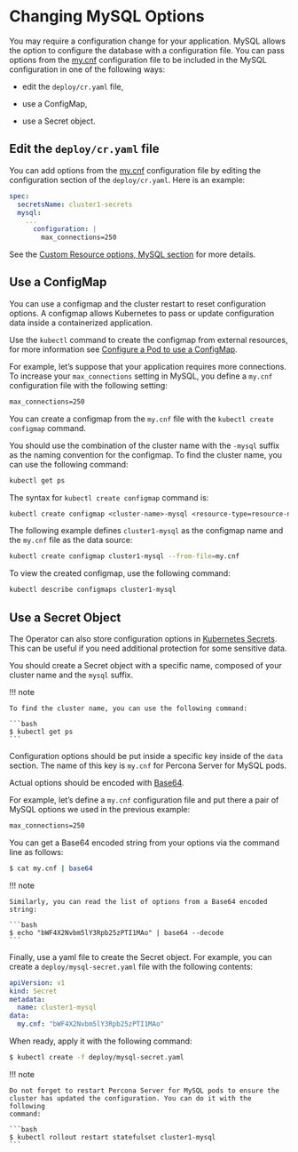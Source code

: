 # Changing MySQL Options

You may require a configuration change for your application. MySQL
allows the option to configure the database with a configuration file.
You can pass options from the
[my.cnf](https://dev.mysql.com/doc/refman/8.0/en/option-files.html)
configuration file to be included in the MySQL configuration in one of the
following ways:

* edit the `deploy/cr.yaml` file,

* use a ConfigMap,

* use a Secret object.

## Edit the `deploy/cr.yaml` file

You can add options from the
[my.cnf](https://dev.mysql.com/doc/refman/8.0/en/option-files.html)
configuration file by editing the configuration section of the
`deploy/cr.yaml`. Here is an example:

```yaml
spec:
  secretsName: cluster1-secrets
  mysql:
    ...
      configuration: |
        max_connections=250
```

See the [Custom Resource options, MySQL section](operator.html#operator-mysql-section)
for more details.

## Use a ConfigMap

You can use a configmap and the cluster restart to reset configuration
options. A configmap allows Kubernetes to pass or update configuration
data inside a containerized application.

Use the `kubectl` command to create the configmap from external
resources, for more information see [Configure a Pod to use a
ConfigMap](https://kubernetes.io/docs/tasks/configure-pod-container/configure-pod-configmap/#create-a-configmap).

For example, let’s suppose that your application requires more
connections. To increase your `max_connections` setting in MySQL, you
define a `my.cnf` configuration file with the following setting:

```default
max_connections=250
```

You can create a configmap from the `my.cnf` file with the
`kubectl create configmap` command.

You should use the combination of the cluster name with the `-mysql`
suffix as the naming convention for the configmap. To find the cluster
name, you can use the following command:

```bash
kubectl get ps
```

The syntax for `kubectl create configmap` command is:

```default
kubectl create configmap <cluster-name>-mysql <resource-type=resource-name>
```

The following example defines `cluster1-mysql` as the configmap name and the
`my.cnf` file as the data source:

```bash
kubectl create configmap cluster1-mysql --from-file=my.cnf
```

To view the created configmap, use the following command:

```bash
kubectl describe configmaps cluster1-mysql
```

## Use a Secret Object

The Operator can also store configuration options in [Kubernetes Secrets](https://kubernetes.io/docs/concepts/configuration/secret/).
This can be useful if you need additional protection for some sensitive data.

You should create a Secret object with a specific name, composed of your cluster
name and the `mysql` suffix.

!!! note

    To find the cluster name, you can use the following command:

    ```bash
    $ kubectl get ps
    ```

Configuration options should be put inside a specific key inside of the `data`
section. The name of this key is `my.cnf` for Percona Server for MySQL pods.

Actual options should be encoded with [Base64](https://en.wikipedia.org/wiki/Base64).

For example, let’s define a `my.cnf` configuration file and put there a pair
of MySQL options we used in the previous example:

```default
max_connections=250
```

You can get a Base64 encoded string from your options via the command line as
follows:

```bash
$ cat my.cnf | base64
```

!!! note

    Similarly, you can read the list of options from a Base64 encoded
    string:

    ```bash
    $ echo "bWF4X2Nvbm5lY3Rpb25zPTI1MAo" | base64 --decode
    ```

Finally, use a yaml file to create the Secret object. For example, you can
create a `deploy/mysql-secret.yaml` file with the following contents:

```yaml
apiVersion: v1
kind: Secret
metadata:
  name: cluster1-mysql
data:
  my.cnf: "bWF4X2Nvbm5lY3Rpb25zPTI1MAo"
```

When ready, apply it with the following command:

```bash
$ kubectl create -f deploy/mysql-secret.yaml
```

!!! note

    Do not forget to restart Percona Server for MySQL pods to ensure the
    cluster has updated the configuration. You can do it with the following
    command:

    ```bash
    $ kubectl rollout restart statefulset cluster1-mysql
    ```
